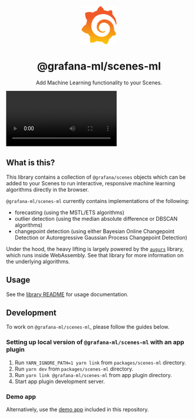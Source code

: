 <div align="center">
  <img
    src="https://raw.githubusercontent.com/grafana/scenes/main/docusaurus/website/static/img/logo.svg"
    alt="Grafana Logo"
    width="100px"
    padding="40px"
  />
  <h1>@grafana-ml/scenes-ml</h1>
  <p>Add Machine Learning functionality to your Scenes.</p>
</div>

![](docusaurus/website/static/img/homepage.mp4)

## What is this?

This library contains a collection of `@grafana/scenes` objects which can be added to your Scenes to run interactive, responsive machine learning algorithms directly in the browser.

`@grafana-ml/scenes-ml` currently contains implementations of the following:

- forecasting (using the MSTL/ETS algorithms)
- outlier detection (using the median absolute difference or DBSCAN algorithms)
- changepoint detection (using either Bayesian Online Changepoint Detection or Autoregressive Gaussian Process Changepoint Detection)

Under the hood, the heavy lifting is largely powered by the [`augurs`][augurs] library, which runs inside WebAssembly.
See that library for more information on the underlying algorithms.

## Usage

See the [library README](./packages/scenes-ml/README.md) for usage documentation.

## Development

To work on `@grafana-ml/scenes-ml`, please follow the guides below.

### Setting up local version of `@grafana-ml/scenes-ml` with an app plugin

1. Run `YARN_IGNORE_PATH=1 yarn link` from `packages/scenes-ml` directory.
1. Run `yarn dev` from `packages/scenes-ml` directory.
1. Run `yarn link @grafana-ml/scenes-ml` from app plugin directory.
1. Start app plugin development server.

### Demo app

Alternatively, use the [demo app](./packages/scenes-ml-app/README.md) included in this repository.

[augurs]: https://github.com/grafana/augurs
[update-create-plugin-version]: https://grafana.com/developers/plugin-tools/migration-guides/update-create-plugin-versions
[extend-configuration]: https://grafana.com/developers/plugin-tools/create-a-plugin/extend-a-plugin/extend-configurations#3-update-the-packagejson-to-use-the-new-webpack-config
